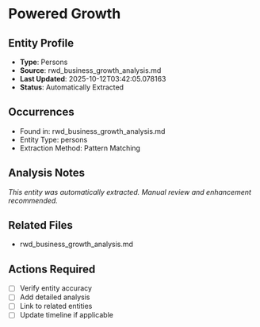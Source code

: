 # Powered Growth

## Entity Profile
- **Type**: Persons
- **Source**: rwd_business_growth_analysis.md
- **Last Updated**: 2025-10-12T03:42:05.078163
- **Status**: Automatically Extracted

## Occurrences
- Found in: rwd_business_growth_analysis.md
- Entity Type: persons
- Extraction Method: Pattern Matching

## Analysis Notes
*This entity was automatically extracted. Manual review and enhancement recommended.*

## Related Files
- rwd_business_growth_analysis.md

## Actions Required
- [ ] Verify entity accuracy
- [ ] Add detailed analysis
- [ ] Link to related entities
- [ ] Update timeline if applicable
